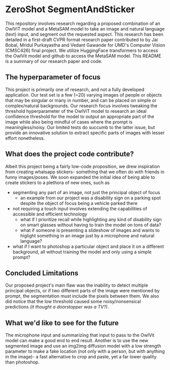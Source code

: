 # ZeroShot SegmentAndSticker
This repository involves research regarding a proposed combination of an OwlViT model and a MetaSAM model to take an image and natural language (text) input, and segment out the requested aspect. This research has been detailed in a first-draft CVPR format research paper contributed to by Jai Bobal, Mridul Purkayastha and Vedant Gawande for UMD's Computer Vision (CMSC426) final project. We utilize HuggingFace transformers to access the OwlVit model and github to access the MetaSAM model. This README is a summary of our research paper and code.

## The hyperparameter of focus
This project is primarily one of research, and not a fully developed application. Our test set is a few (~20) varying images of people or objects that may be singular or many in number, and can be placed on simple or complex/natural backgrounds. Our research focus involves tweaking the threshold hyperparameter of the OwlViT model to research an ideal confidence threshold for the model to output an appropriate part of the image while also being mindful of cases where the prompt is meaningless/noisy. Our limited tests do succumb to the latter issue, but provide an innovative solution to extract specific parts of images with lesser effort nonetheless. 

## What does the project code contribute?
Albeit this project being a fairly low-code proposition, we drew inspiration from creating whatsapp stickers- something that we often do with friends in funny images/poses. We soon expanded the initial idea of being able to create stickers to a plethora of new ones, such as
  - segmenting any part of an image, not just the principal object of focus
      - an example from our project was a disability sign on a parking spot despite the object of focus being a vehicle parked there
  - not requiring a touch input involves extending the capabilities of accessible and efficient technology
      - what if I prioritize recall while highlighting any kind of disability sign on smart glasses without having to train the model on tons of data?
      - what if someone is presenting a slideshow of images and wants to higlight something in an image just by a microphone and natural language?
  - what if I want to photoshop a particular object and place it on a different background, all without training the model and only using a simple prompt?

## Concluded Limitations
Our proposed project's main flaw was the inability to detect multiple principal objects, or if two different parts of the image were mentioned by prompt, the segmentation must include the pixels between them. We also did notice that the low threshold caused some noisy/nonsensical predictions _(it thought a doorstopper was a TV?)_.

## What we'd like to see for the future
The microphone input and summarizing that input to pass to the OwlVit model can make a good end to end result. Another is to use the new segmented image and use an img2img diffusion model with a low strength parameter to make a fake location (not only with a person, but with anything in the image)- a fast alternative to crop and paste, yet a far lower quality than photoshop.
